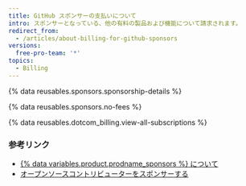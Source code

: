 ```yaml
---
title: GitHub スポンサーの支払いについて
intro: スポンサーとなっている、他の有料の製品および機能について請求されます。
redirect_from:
  - /articles/about-billing-for-github-sponsors
versions:
  free-pro-team: '*'
topics:
  - Billing
---
```


{% data reusables.sponsors.sponsorship-details %}

{% data reusables.sponsors.no-fees %}

{% data reusables.dotcom_billing.view-all-subscriptions %}

### 参考リンク

- [{% data variables.product.prodname_sponsors %} について](/articles/about-github-sponsors)
- [オープンソースコントリビューターをスポンサーする](/github/supporting-the-open-source-community-with-github-sponsors/sponsoring-open-source-contributors)
